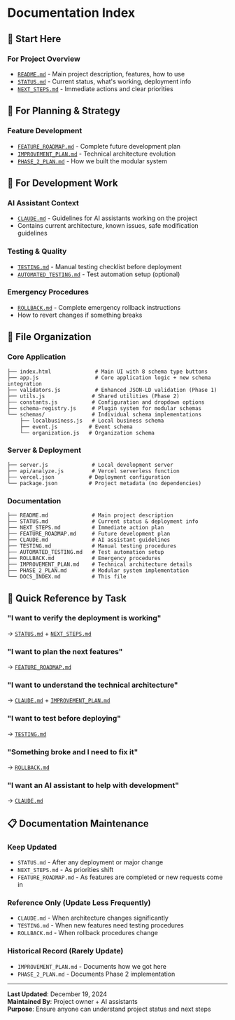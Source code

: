 # Documentation Index

## 📖 **Start Here**

### **For Project Overview**
- [`README.md`](README.md) - Main project description, features, how to use
- [`STATUS.md`](STATUS.md) - Current status, what's working, deployment info
- [`NEXT_STEPS.md`](NEXT_STEPS.md) - Immediate actions and clear priorities

## 🎯 **For Planning & Strategy**

### **Feature Development**
- [`FEATURE_ROADMAP.md`](FEATURE_ROADMAP.md) - Complete future development plan
- [`IMPROVEMENT_PLAN.md`](IMPROVEMENT_PLAN.md) - Technical architecture evolution
- [`PHASE_2_PLAN.md`](PHASE_2_PLAN.md) - How we built the modular system

## 🔧 **For Development Work**

### **AI Assistant Context**
- [`CLAUDE.md`](CLAUDE.md) - Guidelines for AI assistants working on the project
- Contains current architecture, known issues, safe modification guidelines

### **Testing & Quality**
- [`TESTING.md`](TESTING.md) - Manual testing checklist before deployment
- [`AUTOMATED_TESTING.md`](AUTOMATED_TESTING.md) - Test automation setup (optional)

### **Emergency Procedures**  
- [`ROLLBACK.md`](ROLLBACK.md) - Complete emergency rollback instructions
- How to revert changes if something breaks

## 📁 **File Organization**

### **Core Application**
```
├── index.html              # Main UI with 8 schema type buttons
├── app.js                  # Core application logic + new schema integration
├── validators.js           # Enhanced JSON-LD validation (Phase 1)
├── utils.js               # Shared utilities (Phase 2)
├── constants.js           # Configuration and dropdown options
├── schema-registry.js     # Plugin system for modular schemas
└── schemas/               # Individual schema implementations
    ├── localbusiness.js   # Local business schema
    ├── event.js          # Event schema  
    └── organization.js   # Organization schema
```

### **Server & Deployment**
```
├── server.js              # Local development server
├── api/analyze.js         # Vercel serverless function
├── vercel.json           # Deployment configuration
└── package.json          # Project metadata (no dependencies)
```

### **Documentation**
```
├── README.md              # Main project description
├── STATUS.md              # Current status & deployment info
├── NEXT_STEPS.md          # Immediate action plan
├── FEATURE_ROADMAP.md     # Future development plan
├── CLAUDE.md              # AI assistant guidelines
├── TESTING.md             # Manual testing procedures
├── AUTOMATED_TESTING.md   # Test automation setup
├── ROLLBACK.md            # Emergency procedures
├── IMPROVEMENT_PLAN.md    # Technical architecture details
├── PHASE_2_PLAN.md        # Modular system implementation
└── DOCS_INDEX.md          # This file
```

## 🎯 **Quick Reference by Task**

### **"I want to verify the deployment is working"**
→ [`STATUS.md`](STATUS.md) + [`NEXT_STEPS.md`](NEXT_STEPS.md)

### **"I want to plan the next features"**  
→ [`FEATURE_ROADMAP.md`](FEATURE_ROADMAP.md)

### **"I want to understand the technical architecture"**
→ [`CLAUDE.md`](CLAUDE.md) + [`IMPROVEMENT_PLAN.md`](IMPROVEMENT_PLAN.md)

### **"I want to test before deploying"**
→ [`TESTING.md`](TESTING.md)

### **"Something broke and I need to fix it"**
→ [`ROLLBACK.md`](ROLLBACK.md)

### **"I want an AI assistant to help with development"**
→ [`CLAUDE.md`](CLAUDE.md)

## 📋 **Documentation Maintenance**

### **Keep Updated**
- `STATUS.md` - After any deployment or major change
- `NEXT_STEPS.md` - As priorities shift
- `FEATURE_ROADMAP.md` - As features are completed or new requests come in

### **Reference Only** (Update Less Frequently)
- `CLAUDE.md` - When architecture changes significantly
- `TESTING.md` - When new features need testing procedures
- `ROLLBACK.md` - When rollback procedures change

### **Historical Record** (Rarely Update)
- `IMPROVEMENT_PLAN.md` - Documents how we got here
- `PHASE_2_PLAN.md` - Documents Phase 2 implementation

---

**Last Updated**: December 19, 2024  
**Maintained By**: Project owner + AI assistants  
**Purpose**: Ensure anyone can understand project status and next steps